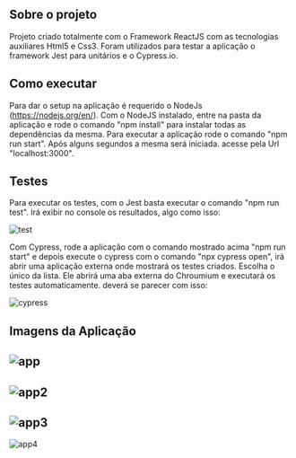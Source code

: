 ## Sobre o projeto

Projeto criado totalmente com o Framework ReactJS com as tecnologias auxiliares Html5 e Css3. Foram utilizados para testar a aplicação o framework Jest para unitários e o Cypress.io. 

## Como executar

Para dar o setup na aplicação é requerido o NodeJs (https://nodejs.org/en/). Com o NodeJS instalado, entre na pasta da aplicação e rode o comando "npm install" para instalar todas as dependências da mesma. Para executar a aplicação rode o comando "npm run start". Após alguns segundos a mesma será iniciada. acesse pela Url "localhost:3000".

## Testes

Para executar os testes, com o Jest basta executar o comando "npm run test". Irá exibir no console os resultados, algo como isso:

![test](https://i.imgur.com/BOq8sf1.png)


Com Cypress, rode a aplicação com o comando mostrado acima "npm run start" e depois execute o cypress com o comando "npx cypress open", irá abrir uma aplicação externa onde mostrará os testes criados. Escolha o único da lista. Ele abrirá uma aba externa do Chroumium e executará os testes automaticamente. deverá se parecer com isso:

![cypress](https://i.imgur.com/h8nzYUV.png)

## Imagens da Aplicação

![app](https://i.imgur.com/d1zTpaM.png)
----
![app2](https://i.imgur.com/SI1vqa2.png)
----
![app3](https://i.imgur.com/Qs8xcNt.png)
----
![app4](https://i.imgur.com/w5oul2i.png)